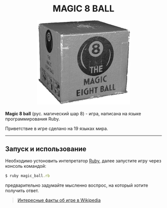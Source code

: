 <h1 align="center">
  MAGIC 8 BALL
</h1>
<h4 align="center">
  <img alt="magic ball" src="src/old_box.png" width="300"/>
</h4>

**Magic 8 ball** (рус. магический шар 8) - игра, написана на языке программирования Ruby.

Приветствие в игре сделано на 19 языках мира.

---

## Запуск и использование

Необходимо устоновить интепретатор [Ruby](https://www.ruby-lang.org/en/downloads/), далее запустите игру через консоль командой: 

```ruby 
$ ruby magic_ball.rb 
```

предварительно задумайте мысленно воспрос, на который хотите получить ответ.

>   [Интересные факты об игре в Wikipedia](https://ru.wikipedia.org/wiki/Magic_8_ball)
